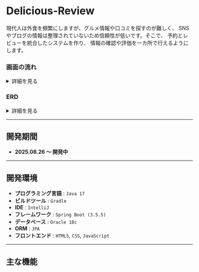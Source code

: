 # Delicious-Review
現代人は外食を頻繁にしますが、グルメ情報や口コミを探すのが難しく、
SNSやブログの情報は整理されていないため信頼性が低いです。そこで、
予約とレビューを統合したシステムを作り、
情報の確認や評価を一カ所で行えるようにします。
###  画面の流れ 
<details>
  <summary>詳細を見る</summary> <br>
  <img src="https://github.com/jongha8422-sketch/Delicious-Review/blob/main/%EC%BA%A1%EC%B3%90%EB%B3%B8%20%EB%AA%A8%EC%9D%8C/%ED%99%94%EB%A9%B4%EC%9D%98%20%ED%9D%90%EB%A6%84.png" alt="画面フロー" width="800"/> 
</details>

### ERD 
<details>
  <summary>詳細を見る</summary> <br>
  <img src="https://github.com/jongha8422-sketch/Delicious-Review/blob/main/%EC%BA%A1%EC%B3%90%EB%B3%B8%20%EB%AA%A8%EC%9D%8C/erd.png" width="800"/> 
</details>


---

##  開発期間  
- **2025.08.26 ～ 開発中**

---

##  開発環境  

- **プログラミング言語** : `Java 17`  
- **ビルドツール** : `Gradle`  
- **IDE** : `IntelliJ`  
- **フレームワーク** : `Spring Boot (3.5.5)`  
- **データベース** : `Oracle 18c` 
- **ORM** : `JPA`  
- **フロントエンド** : `HTML5`, `CSS`, `JavaScript`  

---

##  主な機能  

